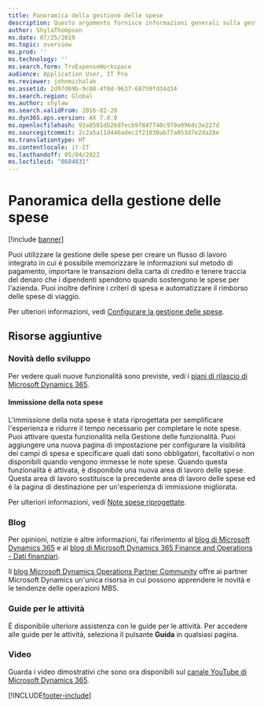 ```yaml
---
title: Panoramica della gestione delle spese
description: Questo argomento fornisce informazioni generali sulla gestione delle spese e i collegamenti a risorse aggiuntive. Puoi utilizzare la gestione delle spese per creare un flusso di lavoro integrato in cui è possibile memorizzare le informazioni sul metodo di pagamento, importare le transazioni della carta di credito e tenere traccia del denaro che i dipendenti spendono quando sostengono le spese per l'azienda.
author: ShylaThompson
ms.date: 07/25/2019
ms.topic: overview
ms.prod: ''
ms.technology: ''
ms.search.form: TrvExpenseWorkspace
audience: Application User, IT Pro
ms.reviewer: johnmichalak
ms.assetid: 2d97d69b-9c08-4f0d-9637-68759fd34d34
ms.search.region: Global
ms.author: shylaw
ms.search.validFrom: 2016-02-28
ms.dyn365.ops.version: AX 7.0.0
ms.openlocfilehash: 93a8581db26dfecb9f847740c979e096dc3e227d
ms.sourcegitcommit: 2c2a5a11d446adec2f21030ab77a053d7e2da28e
ms.translationtype: HT
ms.contentlocale: it-IT
ms.lasthandoff: 05/04/2022
ms.locfileid: "8684831"
---
```

# <a name="expense-management-overview"></a>Panoramica della gestione delle spese

[!include [banner](../includes/banner.md)]

Puoi utilizzare la gestione delle spese per creare un flusso di lavoro integrato in cui è possibile memorizzare le informazioni sul metodo di pagamento, importare le transazioni della carta di credito e tenere traccia del denaro che i dipendenti spendono quando sostengono le spese per l'azienda. Puoi inoltre definire i criteri di spesa e automatizzare il rimborso delle spese di viaggio.

Per ulteriori informazioni, vedi [Configurare la gestione delle spese](plan-expense-management.md).

## <a name="additional-resources"></a>Risorse aggiuntive

### <a name="whats-new-and-in-development"></a>Novità dello sviluppo

Per vedere quali nuove funzionalità sono previste, vedi i [piani di rilascio di Microsoft Dynamics 365](/dynamics365/release-plans/).

#### <a name="expense-report-entry"></a>Immissione della nota spese

L'immissione della nota spese è stata riprogettata per semplificare l'esperienza e ridurre il tempo necessario per completare le note spese. Puoi attivare questa funzionalità nella Gestione delle funzionalità. Puoi aggiungere una nuova pagina di impostazione per configurare la visibilità dei campi di spesa e specificare quali dati sono obbligatori, facoltativi o non disponibili quando vengono immesse le note spese. Quando questa funzionalità è attivata, è disponibile una nuova area di lavoro delle spese. Questa area di lavoro sostituisce la precedente area di lavoro delle spese ed è la pagina di destinazione per un'esperienza di immissione migliorata.

Per ulteriori informazioni, vedi [Note spese riprogettate](ExpenseWorkspaceNew.md).

### <a name="blogs"></a>Blog

Per opinioni, notizie e altre informazioni, fai riferimento al [blog di Microsoft Dynamics 365](https://community.dynamics.com/b/msftdynamicsblog?c=Enterprise) e al [blog di Microsoft Dynamics 365 Finance and Operations - Dati finanziari](https://community.dynamics.com/365/financeandoperations/b/financials).

Il [blog Microsoft Dynamics Operations Partner Community](https://community.dynamics.com/partner/b/operationspartnercommunityblog) offre ai partner Microsoft Dynamics un'unica risorsa in cui possono apprendere le novità e le tendenze delle operazioni MBS.

### <a name="task-guides"></a>Guide per le attività

È disponibile ulteriore assistenza con le guide per le attività. Per accedere alle guide per le attività, seleziona il pulsante **Guida** in qualsiasi pagina.

### <a name="videos"></a>Video

Guarda i video dimostrativi che sono ora disponibili sul [canale YouTube di Microsoft Dynamics 365](https://www.youtube.com/channel/UCJGCg4rB3QSs8y_1FquelBQ).


[!INCLUDE[footer-include](../includes/footer-banner.md)]